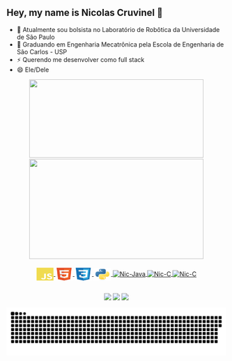 ## Hey, my name is Nicolas Cruvinel 👋

- 🔭 Atualmente sou bolsista no Laboratório de Robôtica da Universidade de São Paulo
- 🌱 Graduando em Engenharia Mecatrônica pela Escola de Engenharia de São Carlos - USP
- ⚡ Querendo me desenvolver como full stack
- 😄 Ele/Dele

<div align="center">
  <a href="https://github.com/NicolasFCruvinel">
  <img width="400em" height="180em" src="https://github-readme-stats.vercel.app/api?username=NicolasFCruvinel&show_icons=true&theme=dark&include_all_commits=true&count_private=true"/>
  <img width="400em" height="230em" src="https://github-readme-stats.vercel.app/api/top-langs/?username=NicolasFCruvinel&layout=compact&langs_count=7&theme=dark"/>
</div>
  
<div align="center" style="display: inline_block"><br>
  <img align="center" alt="Nic-Js" height="30" width="40" src="https://raw.githubusercontent.com/devicons/devicon/master/icons/javascript/javascript-plain.svg">
  <img align="center" alt="Nic-HTML" height="30" width="40" src="https://raw.githubusercontent.com/devicons/devicon/master/icons/html5/html5-original.svg">
  <img align="center" alt="Nic-CSS" height="30" width="40" src="https://raw.githubusercontent.com/devicons/devicon/master/icons/css3/css3-original.svg">
  <img align="center" alt="Nic-Python" height="30" width="40" src="https://raw.githubusercontent.com/devicons/devicon/master/icons/python/python-original.svg">
  <img align="center" alt="Nic-Java" height="30" width="40" src="https://cdn.jsdelivr.net/gh/devicons/devicon/icons/java/java-original.svg" />
  <img align="center" alt="Nic-C" height="30" width="40" src="https://cdn.jsdelivr.net/gh/devicons/devicon/icons/c/c-original.svg" />
  <img align="center" alt="Nic-C" height="30" width="40" src="https://cdn.jsdelivr.net/gh/devicons/devicon/icons/cplusplus/cplusplus-original.svg" />
</div>
  
  ##
 
<div align="center"> 
  <a href="https://instagram.com/nicolas_cruvinel" target="_blank"><img src="https://img.shields.io/badge/-Instagram-%23E4405F?style=for-the-badge&logo=instagram&logoColor=white" target="_blank"></a>
  <a href="https://linkedin.com/in/nicolas-cruvinel-703a03217" target="_blank"><img src="https://img.shields.io/badge/-LinkedIn-%230077B5?style=for-the-badge&logo=linkedin&logoColor=white" target="_blank"></a>
  <a href="https://t.me/Cruvinel_Nicolas" target="_blank"><img src="https://img.shields.io/badge/Telegram-2CA5E0?style=for-the-badge&logo=telegram&logoColor=white" target="_blank"></a>
  
 
  ![Snake animation](https://github.com/NicolasFCruvinel/NicolasFCruvinel/blob/output/github-contribution-grid-snake.svg)
 
</div>
